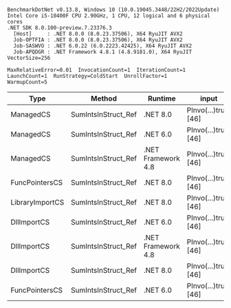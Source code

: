 ```

BenchmarkDotNet v0.13.8, Windows 10 (10.0.19045.3448/22H2/2022Update)
Intel Core i5-10400F CPU 2.90GHz, 1 CPU, 12 logical and 6 physical cores
.NET SDK 8.0.100-preview.7.23376.3
  [Host]     : .NET 8.0.0 (8.0.23.37506), X64 RyuJIT AVX2
  Job-OPTFIA : .NET 8.0.0 (8.0.23.37506), X64 RyuJIT AVX2
  Job-SASWVO : .NET 6.0.22 (6.0.2223.42425), X64 RyuJIT AVX2
  Job-APQDGR : .NET Framework 4.8.1 (4.8.9181.0), X64 RyuJIT VectorSize=256

MaxRelativeError=0.01  InvocationCount=1  IterationCount=1  
LaunchCount=1  RunStrategy=ColdStart  UnrollFactor=1  
WarmupCount=5  

```
| Type            | Method              | Runtime            | input                | Mean        | Error | Median      | Min         | Max         | Allocated |
|---------------- |-------------------- |------------------- |--------------------- |------------:|------:|------------:|------------:|------------:|----------:|
| ManagedCS       | SumIntsInStruct_Ref | .NET 8.0           | PInvo(...)truct [46] |    370.4 μs |    NA |    370.4 μs |    370.4 μs |    370.4 μs |     400 B |
| ManagedCS       | SumIntsInStruct_Ref | .NET 6.0           | PInvo(...)truct [46] |    377.7 μs |    NA |    377.7 μs |    377.7 μs |    377.7 μs |     640 B |
| ManagedCS       | SumIntsInStruct_Ref | .NET Framework 4.8 | PInvo(...)truct [46] |    497.8 μs |    NA |    497.8 μs |    497.8 μs |    497.8 μs |         - |
| FuncPointersCS  | SumIntsInStruct_Ref | .NET 8.0           | PInvo(...)truct [46] | 31,905.7 μs |    NA | 31,905.7 μs | 31,905.7 μs | 31,905.7 μs |     400 B |
| LibraryImportCS | SumIntsInStruct_Ref | .NET 8.0           | PInvo(...)truct [46] | 32,479.1 μs |    NA | 32,479.1 μs | 32,479.1 μs | 32,479.1 μs |     400 B |
| DllImportCS     | SumIntsInStruct_Ref | .NET 6.0           | PInvo(...)truct [46] | 42,623.5 μs |    NA | 42,623.5 μs | 42,623.5 μs | 42,623.5 μs |     640 B |
| DllImportCS     | SumIntsInStruct_Ref | .NET Framework 4.8 | PInvo(...)truct [46] | 42,916.1 μs |    NA | 42,916.1 μs | 42,916.1 μs | 42,916.1 μs |         - |
| DllImportCS     | SumIntsInStruct_Ref | .NET 8.0           | PInvo(...)truct [46] | 43,536.5 μs |    NA | 43,536.5 μs | 43,536.5 μs | 43,536.5 μs |     400 B |
| FuncPointersCS  | SumIntsInStruct_Ref | .NET 6.0           | PInvo(...)truct [46] | 47,431.9 μs |    NA | 47,431.9 μs | 47,431.9 μs | 47,431.9 μs |     640 B |

